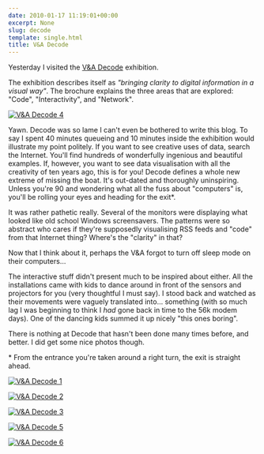 ```yaml
---
date: 2010-01-17 11:19:01+00:00
excerpt: None
slug: decode
template: single.html
title: V&A Decode
---
```


Yesterday I visited the [V&A Decode](http://www.vam.ac.uk/microsites/decode/) exhibition.

The exhibition describes itself as _"bringing clarity to digital information in a visual way"_. The brochure explains the three areas that are explored: "Code", "Interactivity", and "Network".

[![V&A Decode 4](http://farm5.static.flickr.com/4048/4278798469_74b4a34d33.jpg)](http://www.flickr.com/photos/dbushell/4278798469/)

Yawn. Decode was so lame I can't even be bothered to write this blog. To say I spent 40 minutes queueing and 10 minutes inside the exhibition would illustrate my point politely. If you want to see creative uses of data, search the Internet. You'll find hundreds of wonderfully ingenious and beautiful examples. If, however, you want to see data visualisation with all the creativity of ten years ago, this is for you! Decode defines a whole new extreme of missing the boat. It's out-dated and thoroughly uninspiring. Unless you're 90 and wondering what all the fuss about "computers" is, you'll be rolling your eyes and heading for the exit*.

It was rather pathetic really. Several of the monitors were displaying what looked like old school Windows screensavers. The patterns were so abstract who cares if they're supposedly visualising RSS feeds and "code" from that Internet thing? Where's the "clarity" in that?

Now that I think about it, perhaps the V&A forgot to turn off sleep mode on their computers…

The interactive stuff didn't present much to be inspired about either. All the installations came with kids to dance around in front of the sensors and projectors for you (very thoughtful I must say). I stood back and watched as their movements were vaguely translated into... something (with so much lag I was beginning to think I _had_ gone back in time to the 56k modem days). One of the dancing kids summed it up nicely "this ones boring".

There is nothing at Decode that hasn't been done many times before, and better. I did get some nice photos though.


<p class="note">* From the entrance you're taken around a right turn, the exit is straight ahead.</p>


  


[![V&A Decode 1](http://farm5.static.flickr.com/4004/4278799583_dd3c581f1d.jpg)](http://www.flickr.com/photos/dbushell/4278799583/)

[![V&A Decode 2](http://farm5.static.flickr.com/4044/4278798081_7fdf2a00c2.jpg)](http://www.flickr.com/photos/dbushell/4278798081/)

[![V&A Decode 3](http://farm3.static.flickr.com/2684/4278798229_c222e5f8b6.jpg)](http://www.flickr.com/photos/dbushell/4278798229/)

[![V&A Decode 5](http://farm3.static.flickr.com/2742/4279543720_a71c2b86d4.jpg)](http://www.flickr.com/photos/dbushell/4279543720/)

[![V&A Decode 6](http://farm5.static.flickr.com/4020/4278799271_360c0c9c5d.jpg)](http://www.flickr.com/photos/dbushell/4278799271/)
